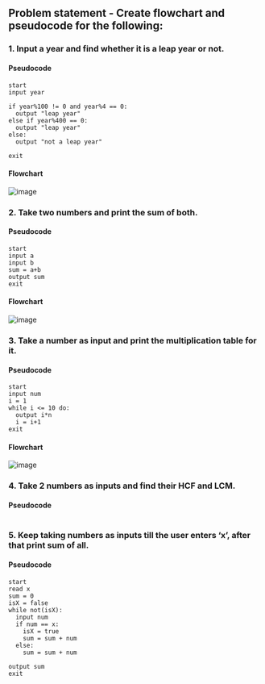 ## Problem statement - Create flowchart and pseudocode for the following:

### 1. Input a year and find whether it is a leap year or not.

#### Pseudocode

```
start
input year

if year%100 != 0 and year%4 == 0:
  output "leap year"
else if year%400 == 0:
  output "leap year"
else:
  output "not a leap year"

exit
```

#### Flowchart

![image](https://github.com/user-attachments/assets/7db26426-7c45-49c9-9527-a622e5e8ad3d)


### 2. Take two numbers and print the sum of both.

#### Pseudocode 

```
start
input a
input b
sum = a+b
output sum
exit
```

#### Flowchart

![image](https://github.com/user-attachments/assets/2cc819cd-6a65-40e3-9900-5a9e06b3aa71)


### 3. Take a number as input and print the multiplication table for it.

#### Pseudocode

```
start
input num
i = 1
while i <= 10 do:
  output i*n
  i = i+1
exit

```

#### Flowchart

![image](https://github.com/user-attachments/assets/f09771b5-46d9-4b9f-8eaa-0d28d0a70c29)


### 4. Take 2 numbers as inputs and find their HCF and LCM.

#### Pseudocode

```

```

### 5. Keep taking numbers as inputs till the user enters ‘x’, after that print sum of all.

#### Pseudocode

```
start
read x
sum = 0
isX = false
while not(isX):
  input num
  if num == x:
    isX = true
    sum = sum + num
  else:
    sum = sum + num

output sum
exit
```
